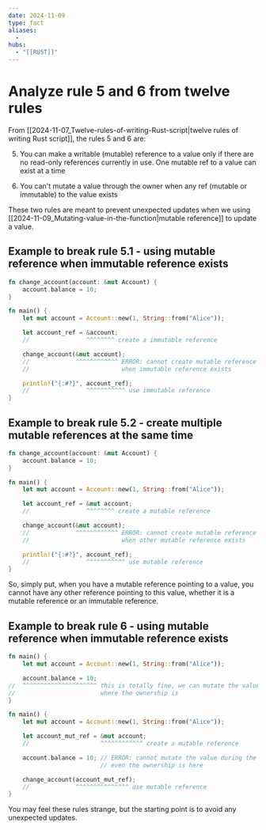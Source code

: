 ```yaml
---
date: 2024-11-09
type: fact
aliases:
  -
hubs:
  - "[[RUST]]"
---
```


# Analyze rule 5 and 6 from twelve rules

From [[2024-11-07_Twelve-rules-of-writing-Rust-script|twelve rules of writing Rust script]], the rules 5 and 6 are:

5. You can make a writable (mutable) reference to a value only if there are no read-only references currently in use. One mutable ref to a value can exist at a time

6. You can't mutate a value through the owner when any ref (mutable or immutable) to the value exists

These two rules are meant to prevent unexpected updates when we using [[2024-11-09_Mutating-value-in-the-function|mutable reference]] to update a value. 


## Example to break rule 5.1 - using mutable reference when immutable reference exists

```rust
fn change_account(account: &mut Account) {
    account.balance = 10;
}

fn main() {
    let mut account = Account::new(1, String::from("Alice"));

    let account_ref = &account;
    //                ^^^^^^^^ create a immutable reference

    change_account(&mut account);
    //             ^^^^^^^^^^^^ ERROR: cannot create mutable reference
    //                          when immutable reference exists

    println!("{:#?}", account_ref);
    //                ^^^^^^^^^^^ use immutable reference
}
```

## Example to break rule 5.2 - create multiple mutable references at the same time

```rust
fn change_account(account: &mut Account) {
    account.balance = 10;
}

fn main() {
    let mut account = Account::new(1, String::from("Alice"));

    let account_ref = &mut account;
    //                ^^^^^^^^ create a mutable reference

    change_account(&mut account);
    //             ^^^^^^^^^^^^ ERROR: cannot create mutable reference
    //                          when other mutable reference exists

    println!("{:#?}", account_ref);
    //                ^^^^^^^^^^^ use mutable reference
}
```
So, simply put, when you have a mutable reference pointing to a value, you cannot have any other reference pointing to this value, whether it is a mutable reference or an immutable reference.


## Example to break rule 6 - using mutable reference when immutable reference exists

```rust
fn main() {
    let mut account = Account::new(1, String::from("Alice"));

    account.balance = 10;
//  ^^^^^^^^^^^^^^^^^^^^^ this is totally fine, we can mutate the value
//                        where the ownership is
}
```
```rust
fn main() {
    let mut account = Account::new(1, String::from("Alice"));

    let account_mut_ref = &mut account;
    //                    ^^^^^^^^^^^^ create a mutable reference

    account.balance = 10; // ERROR: cannot mutate the value during the mutable reference exists
                          // even the ownership is here 

    change_account(account_mut_ref);
    //             ^^^^^^^^^^^^^^^ use mutable reference
}
```

You may feel these rules strange, but the starting point is to avoid any unexpected updates.
